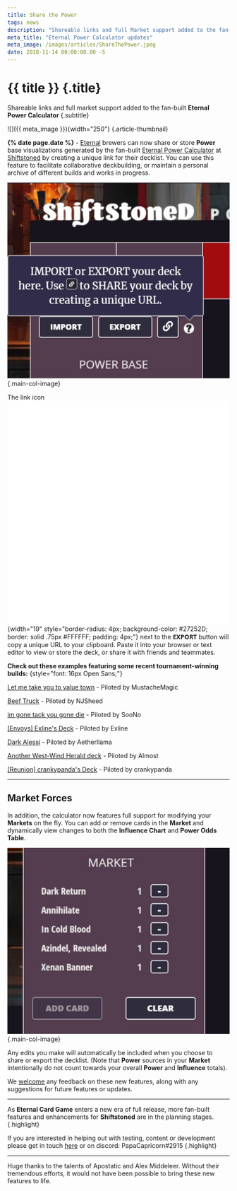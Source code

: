 ```yaml
---
title: Share the Power
tags: news
description: "Shareable links and full Market support added to the fan-built Eternal Power Calculator"
meta_title: "Eternal Power Calculator updates"
meta_image: /images/articles/ShareThePower.jpeg
date: 2018-11-14 00:00:00.00 -5
---
```

# {{ title }} {.title}

Shareable links and full market support added to the fan-built **Eternal Power Calculator**
{.subtitle}

![]({{ meta_image }}){width="250"}
{.article-thumbnail}

**{% date page.date %}** - [Eternal][] brewers can now share or store **Power** base visualizations generated by the fan-built [Eternal Power Calculator][] at [Shiftstoned][] by creating a unique link for their decklist. You can use this feature to facilitate collaborative deckbuilding, or maintain a personal archive of different builds and works in progress.

  [Eternal]: https://www.direwolfdigital.com/eternal/
  [Eternal Power Calculator]: https://www.shiftstoned.com/epc
  [Shiftstoned]: /

![Share button](/images/articles/Link520.jpeg "Share button")
{.main-col-image}

The link icon ![EPC link-icon](/images/IconLink.svg){width="19" style="border-radius: 4px; background-color: #27252D; border: solid .75px #FFFFFF; padding: 4px;"} next to the <span style="font: 14px Open Sans;">**EXPORT**</span> button will copy a unique URL to your clipboard. Paste it into your browser or text editor to view or store the deck, or share it with friends and teammates.

**Check out these examples featuring some recent tournament-winning builds:**
{style="font: 16px Open Sans;"}

[Let me take you to value town][Let me] - Piloted by MustacheMagic

 [Let me]: https://www.shiftstoned.com/epc/?d=EB4MEBIDBtICBhQCCwFEpfPEE5GDrfPEBjDEsfTCC_BEC3FEB0DDsfVDBBDB5HDB_BEDsIED7HEEqICA8BDA2BCA9BCAABB6HBBtIBrfPBsfVBCpG

[Beef Truck][] - Piloted by NJSheed

  [Beef Truck]: https://www.shiftstoned.com/epc/?d=EB4MCsfBEBIDsfCEBsKCBhQCCwFEBvEEEVED-HBBgKEElBEBsFEC3FDE2HBBpKDEzHDD7HBE3HDBBDB-DCA4BEA2BDA6BDB_BCAABrfBBsfCBCwFBE2HBBpK

[im gone tack you gone die][im gone] - Piloted by SooNo

  [im gone]: https://www.shiftstoned.com/epc/?d=DBFEBNDBhGECpDEBIEC7FEE5EEBUDBRDBiBDEnFEEpFBBhBCBaEC_FEBpNDBBCDBEB7FEA1BEEBEC6FCAABEyEBBhGBE2EBBoGBB5G

[\[Envoys\] Exline's Deck][Exline] - Piloted by Exline

  [Exline]: https://www.shiftstoned.com/epc/?d=EBhNEBlMDBhGCC6FEE5ECB6HDBpNDDzIEE5GBBlIEDBCDsIDBrIEC7FEBFEBjNDDqIEEiIDBoMEBIDDrIEsfSDB2LCAABB6HBBoMBDzIBB2LBBrI

[Dark Alessi][] - Piloted by Aetherllama

  [Dark Alessi]: https://www.shiftstoned.com/epc/?d=EE4HEB6HEB4MDBtIEBrKDBhQCCsBEEmCEqfNECsHDBuKEC8CDE5HEqfSCB-DGB5HCB_BDEqIDE3HDDoIBA9BEA6BBA3BCAABBrCBCvGBBuKBByKBBwD

[Another West-Wind Herald deck][Herald] - Piloted by Almost

  [Herald]: https://www.shiftstoned.com/epc/?d=CBhGEB4MEBICBtIDB2LDpfPCElICDiHEB3LDrfLEEpFDB5GEB6GCB9LEEgBDBnHBBBEB7FDB5HCD3EDDsIEDrIDDqIBA8BEA-BBA1BCAABB2LBC8FBB5GBBnHBBhM

[\[Reunion\] crankypanda's Deck][crankypanda] - Piloted by crankypanda

  [crankypanda]: https://www.shiftstoned.com/epc/?d=DsfCCDiHBEqEEBsFCBpKEEVCB9EEpfPDE2HCB8HEB4MECsHCBjMCB6FEBIDBvEEsfTDDsICEzHEDoIDBBFB-DEA8BCA4BCB5HCAABrfBBsfCBBpKBE2HBBjM

----

## Market Forces

In addition, the calculator now features full support for modifying your **Markets** on the fly. You can add or remove cards in the **Market** and dynamically view changes to both the **Influence Chart** and **Power Odds Table**.

![Market section](/images/articles/Market520.jpeg "Market section")
{.main-col-image}

Any edits you make will automatically be included when you choose to share or export the decklist. (Note that **Power** sources in your **Market** intentionally do not count towards your overall **Power** and **Influence** totals).

We [welcome][contact] any feedback on these new features, along with any suggestions for future features or updates.

  [contact]: /contact/

----

As **Eternal Card Game** enters a new era of full release, more fan-built features and enhancements for **Shiftstoned** are in the planning stages.
{.highlight}

If you are interested in helping out with testing, content or development please get in touch [here][contact] or on discord: PapaCapricorn#2915
{.highlight}

----

Huge thanks to the talents of Apostatic and Alex Middeleer. Without their tremendous efforts, it would not have been possible to bring these new features to life.